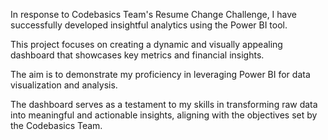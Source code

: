 In response to Codebasics Team's Resume Change Challenge, I have successfully developed insightful analytics using the Power BI tool.

This project focuses on creating a dynamic and visually appealing dashboard that showcases key metrics and financial insights. 

The aim is to demonstrate my proficiency in leveraging Power BI for data visualization and analysis. 

The dashboard serves as a testament to my skills in transforming raw data into meaningful and actionable insights, aligning with the objectives set by the Codebasics Team.
